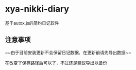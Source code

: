 # xya-nikki-diary
基于autox.js的简约日记软件

## 注意事项
 \~\~由于目前安装更新不会保留日记数据，在更新前请先导出数据\~\~

 
在改变了保存路径后可以了，不过还是建议导出以备份
